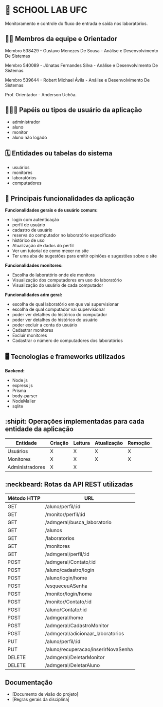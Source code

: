 # :checkered_flag: SCHOOL LAB UFC

Monitoramento e controle do fluxo de entrada e saída nos laboratórios.

## :technologist: Membros da equipe e Orientador

Membro 538429 - Gustavo Menezes De Sousa - Análise e Desenvolvimento De Sistemas

Membro 540089 - Jônatas Fernandes Silva - Análise e Desenvolvimento De Sistemas

Membro 539644 - Robert Michael Ávila - Análise e Desenvolvimento De Sistemas

Prof. Orientador - Anderson Uchôa.

## :people_holding_hands: Papéis ou tipos de usuário da aplicação

- administrador
- aluno
- monitor
- aluno não logado

## :spiral_calendar: Entidades ou tabelas do sistema

- usuários
- monitores
- laboratórios
- computadores

## :triangular_flag_on_post:	 Principais funcionalidades da aplicação

**Funcionalidades gerais e de usuário comum:**

- login com autenticação
- perfil de usuário
- cadastro de usuário
- reserva do computador no laboratório especificado
- histórico de uso
- Atualização de dados do perfil
- Ver um tutorial de como mexer no site
- Ter uma aba de sugestões para emitir opiniões e sugestões sobre o site

**Funcionalidades monitores:**

- Escolha do laboratório onde ele monitora
- Visualização dos computadores em uso do laboratório
- Visualização do usuário de cada computador

**Funcionalidades adm geral:**

- escolha de qual laboratório em que vai supervisionar
- escolha de qual computador vai supervisionar
- poder ver detalhes do histórico do computador
- poder ver detalhes do histórico do usuário
- poder excluir a conta do usuário
- Cadastrar monitores
- Excluir monitores
- Cadastrar o número de computadores dos laboratórios


## :desktop_computer: Tecnologias e frameworks utilizados

**Backend:**

- Node js
- express js
- Prisma
- body-parser
- NodeMailer
- sqlite


## :shipit: Operações implementadas para cada entidade da aplicação


| Entidade| Criação | Leitura | Atualização | Remoção |
| --- | --- | --- | --- | --- |
| Usuários | X |  X  | X | X |
| Monitores | X |   X |  X | X|
| Administradores | X |   X |   | |

## :neckbeard: Rotas da API REST utilizadas

| Método HTTP | URL                                 |
|-------------|-------------------------------------|
| GET         | /aluno/perfil/:id                   |
| GET         | /monitor/perfil/:id                 |
| GET         | /admgeral/busca_laboratorio         |
| GET         | /alunos                             |
| GET         | /laboratorios                       |
| GET         | /monitores                          |
| GET         | /admgeral/perfil/:id                |
| POST        | /admgeral/Contato/:id               |
| POST        | /aluno/cadastro/login               |
| POST        | /aluno/login/home                   |
| POST        | /esqueceuASenha                     |
| POST        | /monitor/login/home                 |
| POST        | /monitor/Contato/:id                |
| POST        | /aluno/Contato/:id                  |
| POST        | /admgeral/home                      |
| POST        | /admgeral/CadastroMonitor           |
| POST        | /admgeral/adicionaar_laboratorios   |
| PUT         | /aluno/perfil/:id                   |
| PUT         | /aluno/recuperacao/inserirNovaSenha |
| DELETE      | /admgeral/DeletarMonitor            |
| DELETE      | /admgeral/DeletarAluno              |

## Documentação
* [Documento de visão do projeto]
* [Regras gerais da disciplina]
